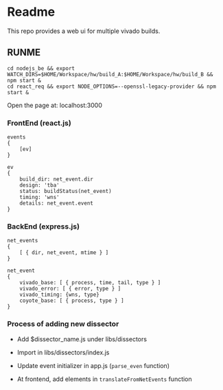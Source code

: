 # Readme

This repo provides a web ui for multiple vivado builds.


## RUNME
```
cd nodejs_be && export WATCH_DIRS=$HOME/Workspace/hw/build_A:$HOME/Workspace/hw/build_B && npm start &
cd react_req && export NODE_OPTIONS=--openssl-legacy-provider && npm start &
```
Open the page at: localhost:3000

### FrontEnd (react.js)
```
events
{
    [ev]
}

ev
{
    build_dir: net_event.dir
    design: 'tba'
    status: buildStatus(net_event)
    timing: 'wns'
    details: net_event.event
}

```
### BackEnd (express.js)
```
net_events
{
    [ { dir, net_event, mtime } ]
}

net_event
{
    vivado_base: [ { process, time, tail, type } ]
    vivado_error: [ { error, type } ]
    vivado_timing: {wns, type}
    coyote_base: [ { process, type } ]
}
```

### Process of adding new dissector
* Add $dissector_name.js under libs/dissectors
* Import in libs/dissectors/index.js
* Update event initializer in app.js (`parse_even` function)

* At frontend, add elements in `translateFromNetEvents` function
